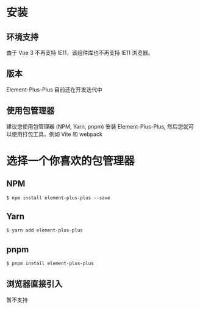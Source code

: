 # 安装

## 环境支持

由于 Vue 3 不再支持 IE11，该组件库也不再支持 IE11 浏览器。

## 版本

Element-Plus-Plus 目前还在开发迭代中

## 使用包管理器

建议您使用包管理器 (NPM, Yarn, pnpm) 安装 Element-Plus-Plus, 然后您就可以使用打包工具，例如 Vite 和 webpack

# 选择一个你喜欢的包管理器

## NPM
```shell
$ npm install element-plus-plus --save
```

## Yarn
```sh
$ yarn add element-plus-plus
```

## pnpm
```sh
$ pnpm install element-plus-plus
```

## 浏览器直接引入

暂不支持

